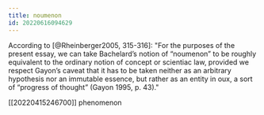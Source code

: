 ```yaml
---
title: noumenon
id: 20220616094629
---
```


According to [@Rheinberger2005, 315-316]: "For the purposes of the present essay, we can take Bachelard’s notion of “noumenon” to be roughly equivalent to the ordinary notion of concept or scientiac law, provided we respect Gayon’s caveat that it has to be taken neither as an arbitrary hypothesis nor an immutable essence, but rather as an entity in oux, a sort of “progress of thought” (Gayon 1995, p. 43)."

[[20220415246700]] phenomenon
